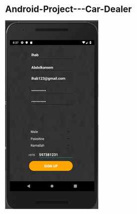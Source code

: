 # Android-Project---Car-Dealer
<img src="https://github.com/ihababdelkareem/Android-Project---Car-Dealer/blob/master/pics/1.png" width="300"/> 
